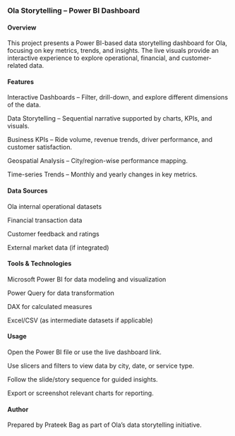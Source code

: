 ### Ola Storytelling – Power BI Dashboard
#### Overview
This project presents a Power BI-based data storytelling dashboard for Ola, focusing on key metrics, trends, and insights. The live visuals provide an interactive experience to explore operational, financial, and customer-related data.

#### Features
Interactive Dashboards – Filter, drill-down, and explore different dimensions of the data.

Data Storytelling – Sequential narrative supported by charts, KPIs, and visuals.

Business KPIs – Ride volume, revenue trends, driver performance, and customer satisfaction.

Geospatial Analysis – City/region-wise performance mapping.

Time-series Trends – Monthly and yearly changes in key metrics.

#### Data Sources
Ola internal operational datasets

Financial transaction data

Customer feedback and ratings

External market data (if integrated)

#### Tools & Technologies
Microsoft Power BI for data modeling and visualization

Power Query for data transformation

DAX for calculated measures

Excel/CSV (as intermediate datasets if applicable)

#### Usage
Open the Power BI file or use the live dashboard link.

Use slicers and filters to view data by city, date, or service type.

Follow the slide/story sequence for guided insights.

Export or screenshot relevant charts for reporting.

#### Author
Prepared by Prateek Bag as part of Ola’s data storytelling initiative.
